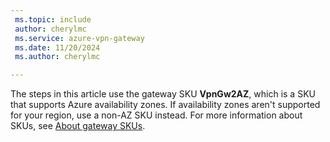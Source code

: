 ```yaml
---
 ms.topic: include
 author: cherylmc
 ms.service: azure-vpn-gateway
 ms.date: 11/20/2024
 ms.author: cherylmc

---
```


The steps in this article use the gateway SKU **VpnGw2AZ**, which is a SKU that supports Azure availability zones. If availability zones aren't supported for your region, use a non-AZ SKU instead. For more information about SKUs, see [About gateway SKUs](../articles/vpn-gateway/about-gateway-skus.md).
